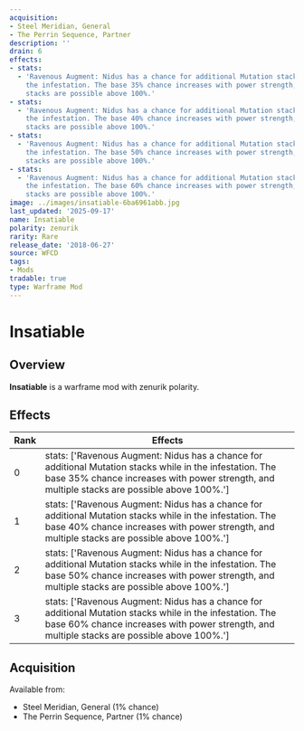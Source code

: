 ```yaml
---
acquisition:
- Steel Meridian, General
- The Perrin Sequence, Partner
description: ''
drain: 6
effects:
- stats:
  - 'Ravenous Augment: Nidus has a chance for additional Mutation stacks while in
    the infestation. The base 35% chance increases with power strength, and multiple
    stacks are possible above 100%.'
- stats:
  - 'Ravenous Augment: Nidus has a chance for additional Mutation stacks while in
    the infestation. The base 40% chance increases with power strength, and multiple
    stacks are possible above 100%.'
- stats:
  - 'Ravenous Augment: Nidus has a chance for additional Mutation stacks while in
    the infestation. The base 50% chance increases with power strength, and multiple
    stacks are possible above 100%.'
- stats:
  - 'Ravenous Augment: Nidus has a chance for additional Mutation stacks while in
    the infestation. The base 60% chance increases with power strength, and multiple
    stacks are possible above 100%.'
image: ../images/insatiable-6ba6961abb.jpg
last_updated: '2025-09-17'
name: Insatiable
polarity: zenurik
rarity: Rare
release_date: '2018-06-27'
source: WFCD
tags:
- Mods
tradable: true
type: Warframe Mod
---
```


# Insatiable

## Overview

**Insatiable** is a warframe mod with zenurik polarity.

## Effects

| Rank | Effects |
|------|----------|
| 0 | stats: ['Ravenous Augment: Nidus has a chance for additional Mutation stacks while in the infestation. The base 35% chance increases with power strength, and multiple stacks are possible above 100%.'] |
| 1 | stats: ['Ravenous Augment: Nidus has a chance for additional Mutation stacks while in the infestation. The base 40% chance increases with power strength, and multiple stacks are possible above 100%.'] |
| 2 | stats: ['Ravenous Augment: Nidus has a chance for additional Mutation stacks while in the infestation. The base 50% chance increases with power strength, and multiple stacks are possible above 100%.'] |
| 3 | stats: ['Ravenous Augment: Nidus has a chance for additional Mutation stacks while in the infestation. The base 60% chance increases with power strength, and multiple stacks are possible above 100%.'] |

## Acquisition

Available from:
- Steel Meridian, General (1% chance)
- The Perrin Sequence, Partner (1% chance)

